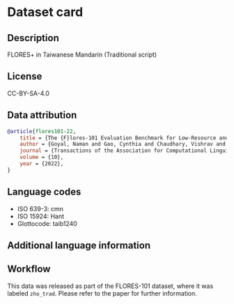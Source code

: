 # Dataset card

## Description

FLORES+ in Taiwanese Mandarin (Traditional script)

## License

CC-BY-SA-4.0

## Data attribution

```bibtex
@article{flores101-22,
    title = {The {F}lores-101 Evaluation Benchmark for Low-Resource and Multilingual Machine Translation},
    author = {Goyal, Naman and Gao, Cynthia and Chaudhary, Vishrav and Chen, Peng-Jen and Wenzek, Guillaume and Ju, Da and Krishnan, Sanjana and Ranzato, Marc’Aurelio and Guzmán, Francisco and Fan, Angela},
    journal = {Transactions of the Association for Computational Linguistics},
    volume = {10},
    year = {2022},
}
```

## Language codes

* ISO 639-3: cmn
* ISO 15924: Hant
* Glottocode: taib1240

## Additional language information

## Workflow

This data was released as part of the FLORES-101 dataset, where it was labeled `zho_trad`. Please refer to the paper for further information.
